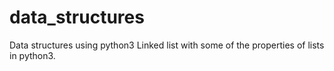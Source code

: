 # data_structures
Data structures using python3
Linked list with some of the properties of lists in python3.

